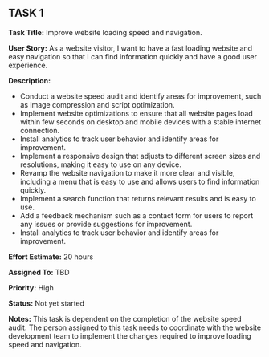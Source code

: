 ## TASK 1

**Task Title:** Improve website loading speed and navigation.

**User Story:** As a website visitor, I want to have a fast loading website and easy navigation so that I can find information quickly and have a good user experience.

**Description:**
* Conduct a website speed audit and identify areas for improvement, such as image compression and script optimization.
* Implement website optimizations to ensure that all website pages load within few seconds on desktop and mobile devices with a stable internet connection.
* Install analytics to track user behavior and identify areas for improvement.
* Implement a responsive design that adjusts to different screen sizes and resolutions, making it easy to use on any device.
* Revamp the website navigation to make it more clear and visible, including a menu that is easy to use and allows users to find information quickly.
* Implement a search function that returns relevant results and is easy to use.
* Add a feedback mechanism such as a contact form for users to report any issues or provide suggestions for improvement.
* Install analytics to track user behavior and identify areas for improvement.

**Effort Estimate:** 20 hours

**Assigned To:** TBD

**Priority:** High

**Status:** Not yet started

**Notes:** This task is dependent on the completion of the website speed audit. The person assigned to this task needs to coordinate with the website development team to implement the changes required to improve loading speed and navigation.


